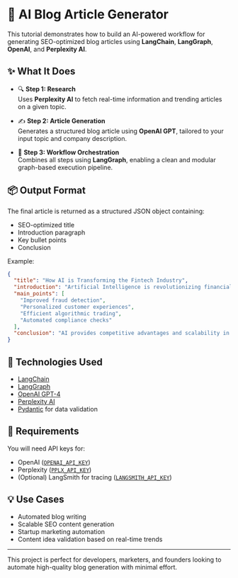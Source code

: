 # 🧠 AI Blog Article Generator

This tutorial demonstrates how to build an AI-powered workflow for generating SEO-optimized blog articles using **LangChain**, **LangGraph**, **OpenAI**, and **Perplexity AI**.

## ✨ What It Does

- 🔍 **Step 1: Research**  
  Uses **Perplexity AI** to fetch real-time information and trending articles on a given topic.

- ✍️ **Step 2: Article Generation**  
  Generates a structured blog article using **OpenAI GPT**, tailored to your input topic and company description.

- 🔁 **Step 3: Workflow Orchestration**  
  Combines all steps using **LangGraph**, enabling a clean and modular graph-based execution pipeline.

## 📦 Output Format

The final article is returned as a structured JSON object containing:

- SEO-optimized title  
- Introduction paragraph  
- Key bullet points  
- Conclusion

Example:
```json
{
  "title": "How AI is Transforming the Fintech Industry",
  "introduction": "Artificial Intelligence is revolutionizing financial services...",
  "main_points": [
    "Improved fraud detection",
    "Personalized customer experiences",
    "Efficient algorithmic trading",
    "Automated compliance checks"
  ],
  "conclusion": "AI provides competitive advantages and scalability in fintech."
}
```

## 🚀 Technologies Used

- [LangChain](https://www.langchain.com/)
- [LangGraph](https://docs.langchain.com/langgraph/)
- [OpenAI GPT-4](https://platform.openai.com/)
- [Perplexity AI](https://www.perplexity.ai/)
- [Pydantic](https://docs.pydantic.dev/) for data validation

## 🔑 Requirements

You will need API keys for:
- OpenAI ([`OPENAI_API_KEY`](https://platform.openai.com/api-keys))
- Perplexity ([`PPLX_API_KEY`](https://www.perplexity.ai/settings/api))
- (Optional) LangSmith for tracing ([`LANGSMITH_API_KEY`]((https://smith.langchain.com)))

## 💡 Use Cases

- Automated blog writing  
- Scalable SEO content generation  
- Startup marketing automation  
- Content idea validation based on real-time trends

---

This project is perfect for developers, marketers, and founders looking to automate high-quality blog generation with minimal effort.
